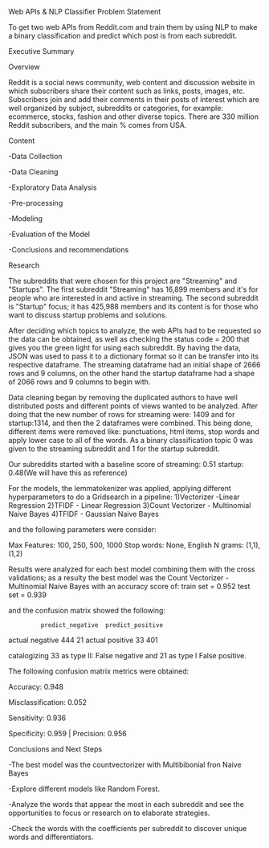 Web APIs & NLP Classifier
Problem Statement

To get two web APIs from Reddit.com and train them by using NLP to make a binary classification and predict which post is from each subreddit.

Executive Summary

Overview

Reddit is a social news community, web content and discussion website in which subscribers share their content such as links, posts, images, etc. Subscribers join and add their comments in their posts of interest which are well organized by subject, subreddits or categories, for example: ecommerce, stocks, fashion and other diverse topics. There are 330 million Reddit subscribers, and the main % comes from USA.

Content

-Data Collection

-Data Cleaning

-Exploratory Data Analysis

-Pre-processing

-Modeling

-Evaluation of the Model

-Conclusions and recommendations

Research

The subreddits that were chosen for this project are "Streaming" and "Startups". The first subreddit "Streaming" has 16,899 members and it's for people who are interested in and active in streaming. The second subreddit is "Startup" focus; it has 425,988 members and its content is for those who want to discuss startup problems and solutions.

After deciding which topics to analyze, the web APIs had to be requested so the data can be obtained, as well as checking the status code = 200 that gives you the green light for using each subreddit. By having the data, JSON was used to pass it to a dictionary format so it can be transfer into its respective dataframe. The streaming dataframe had an initial shape of 2666 rows and 9 columns, on the other hand the startup dataframe had a shape of 2066 rows and 9 columns to begin with.

Data cleaning began by removing the duplicated authors to have well distributed posts and different points of views wanted to be analyzed. After doing that the new number of rows for streaming were: 1409 and for startup:1314, and then the 2 dataframes were combined. This being done, different items were removed like: punctuations, html items, stop words and apply lower case to all of the words. As a binary classification topic 0 was given to the streaming subreddit and 1 for the startup subreddit.

Our subreddits started with a baseline score of streaming: 0.51 startup: 0.48(We will have this as reference)

For the models, the lemmatokenizer was applied, applying different hyperparameters to do a Gridsearch in a pipeline: 1)Vectorizer -Linear Regression 2)TFIDF - Linear Regression
3)Count Vectorizer - Multinomial Naive Bayes
4)TFIDF - Gaussian Naive Bayes

and the following parameters were consider:

Max Features: 100, 250, 500, 1000 Stop words: None, English N grams: (1,1), (1,2)

Results were analyzed for each best model combining them with the cross validations; as a resulty the best model was the Count Vectorizer - Multinomial Naive Bayes with an accuracy score of: train set = 0.952 test set = 0.939

and the confusion matrix showed the following:

             predict_negative  predict_positive
actual negative 444 21 actual positive 33 401

catalogizing 33 as type II: False negative and 21 as type I False positive.

The following confusion matrix metrics were obtained:

Accuracy: 0.948

Misclassification: 0.052

Sensitivity: 0.936

Specificity: 0.959 | Precision: 0.956

Conclusions and Next Steps

-The best model was the countvectorizer with Multibibonial fron Naive Bayes

-Explore different models like Random Forest.

-Analyze the words that appear the most in each subreddit and see the opportunities to focus or research on to elaborate strategies.

-Check the words with the coefficients per subreddit to discover unique words and differentiators.
